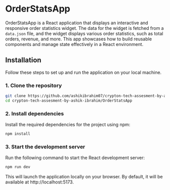 # OrderStatsApp

OrderStatsApp is a React application that displays an interactive and responsive order statistics widget. The data for the widget is fetched from a `data.json` file, and the widget displays various order statistics, such as total orders, revenue, and more. This app showcases how to build reusable components and manage state effectively in a React environment.

## Installation

Follow these steps to set up and run the application on your local machine.

### 1. Clone the repository

```bash
git clone https://github.com/ashikibrahim07/crypton-tech-assesment-by-ashik-ibrahim.git
cd crypton-tech-assesment-by-ashik-ibrahim/OrderStatsApp
```

### 2. Install dependencies

Install the required dependencies for the project using npm:

```bash
npm install
```

### 3. Start the development server

Run the following command to start the React development server:

```bash
npm run dev
```

This will launch the application locally on your browser. By default, it will be available at http://localhost:5173.
